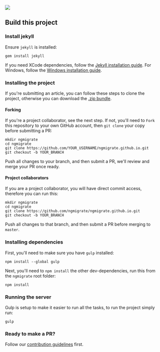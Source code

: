 <img src="https://cloud.githubusercontent.com/assets/1655968/16382145/8170d8bc-3c77-11e6-8dc0-f89fabb3e0ca.jpg" style="max-width: 50%; margin: 0 auto;">

## Build this project

### Install jekyll

Ensure `jekyll` is installed:

```
gem install jekyll
```

If you need XCode dependencies, follow the [Jekyll installation guide](https://jekyllrb.com/docs/installation/). For Windows, follow the [Windows installation guide](https://jekyllrb.com/docs/windows/#installation).

### Installing the project

If you're submitting an article, you can follow these steps to clone the project, otherwise you can download the [.zip bundle](https://github.com/ngmigrate/ngmigrate.github.io/archive/master.zip).

#### Forking

If you're a project collaborator, see the next step. If not, you'll need to `Fork` this repository to your own GitHub account, then `git clone` your copy before submitting a PR:

```
mkdir ngmigrate
cd ngmigrate
git clone https://github.com/YOUR_USERNAME/ngmigrate.github.io.git
git checkout -b YOUR_BRANCH
```

Push all changes to your branch, and then submit a PR, we'll review and merge your PR once ready.

#### Project collaborators

If you are a project collaborator, you will have direct commit access, therefore you can run this:

```
mkdir ngmigrate
cd ngmigrate
git clone https://github.com/ngmigrate/ngmigrate.github.io.git
git checkout -b YOUR_BRANCH
```

Push all changes to that branch, and then submit a PR before merging to `master`.

### Installing dependencies

First, you'll need to make sure you have `gulp` installed:

```
npm install --global gulp
```

Next, you'll need to `npm install` the other dev-dependencies, run this from the `ngmigrate` root folder:

```
npm install
```

### Running the server

Gulp is setup to make it easier to run all the tasks, to run the project simply run:

```
gulp
```

### Ready to make a PR?

Follow our [contribution guidelines](CONTRIBUTING.MD) first.
